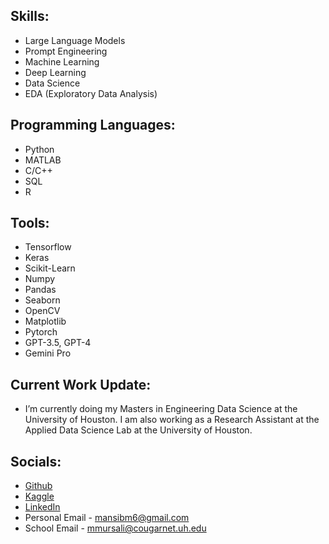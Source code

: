 

## Skills: 
* Large Language Models
* Prompt Engineering
* Machine Learning
* Deep Learning
* Data Science
* EDA (Exploratory Data Analysis)

## Programming Languages:
* Python
* MATLAB
* C/C++
* SQL
* R

## Tools:
* Tensorflow
* Keras
* Scikit-Learn
* Numpy
* Pandas
* Seaborn
* OpenCV
* Matplotlib
* Pytorch
* GPT-3.5, GPT-4
* Gemini Pro

## Current Work Update:

- I’m currently doing my Masters in Engineering Data Science at the University of Houston. I am also working as a Research Assistant at the Applied Data Science Lab at the University of Houston. 

## Socials: 
* [Github](https://github.com/mansibm6)
* [Kaggle](https://www.kaggle.com/mansibmursalin)
* [LinkedIn](https://www.linkedin.com/in/mansibm6/)
* Personal Email - mansibm6@gmail.com
* School Email - mmursali@cougarnet.uh.edu
